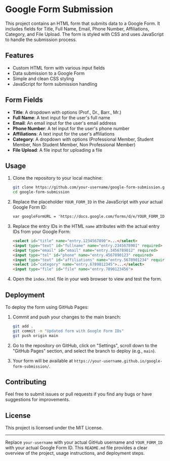 # Google Form Submission

This project contains an HTML form that submits data to a Google Form. It includes fields for Title, Full Name, Email, Phone Number, Affiliations, Category, and File Upload. The form is styled with CSS and uses JavaScript to handle the submission process.

## Features

- Custom HTML form with various input fields
- Data submission to a Google Form
- Simple and clean CSS styling
- JavaScript for form submission handling

## Form Fields

- **Title**: A dropdown with options (Prof., Dr., Barr., Mr.)
- **Full Name**: A text input for the user's full name
- **Email**: An email input for the user's email address
- **Phone Number**: A tel input for the user's phone number
- **Affiliations**: A text input for the user's affiliations
- **Category**: A dropdown with options (Professional Member, Student Member, Non Student Member, Non Professional Member)
- **File Upload**: A file input for uploading a file

## Usage

1. Clone the repository to your local machine:

    ```bash
    git clone https://github.com/your-username/google-form-submission.git
    cd google-form-submission
    ```

2. Replace the placeholder `YOUR_FORM_ID` in the JavaScript with your actual Google Form ID:

    ```html
    var googleFormURL = 'https://docs.google.com/forms/d/e/YOUR_FORM_ID/formResponse';
    ```

3. Replace the entry IDs in the HTML `name` attributes with the actual entry IDs from your Google Form:

    ```html
    <select id="title" name="entry.1234567890">...</select>
    <input type="text" id="fullname" name="entry.2345678901" required>
    <input type="email" id="email" name="entry.3456789012" required>
    <input type="tel" id="phone" name="entry.4567890123" required>
    <input type="text" id="affiliations" name="entry.5678901234" required>
    <select id="category" name="entry.6789012345">...</select>
    <input type="file" id="file" name="entry.7890123456">
    ```

4. Open the `index.html` file in your web browser to view and test the form.

## Deployment

To deploy the form using GitHub Pages:

1. Commit and push your changes to the main branch:

    ```bash
    git add .
    git commit -m "Updated form with Google Form IDs"
    git push origin main
    ```

2. Go to the repository on GitHub, click on "Settings", scroll down to the "GitHub Pages" section, and select the branch to deploy (e.g., `main`).

3. Your form will be available at `https://your-username.github.io/google-form-submission/`.

## Contributing

Feel free to submit issues or pull requests if you find any bugs or have suggestions for improvements.

## License

This project is licensed under the MIT License.

---

Replace `your-username` with your actual GitHub username and `YOUR_FORM_ID` with your actual Google Form ID. This `README.md` file provides a clear overview of the project, usage instructions, and deployment steps.
